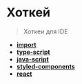# Хоткей
> Хоткеи для IDE

* **<a href="./pages/import/readme.md">import</a>**
* **<a href="./pages/type-script/readme.md">type-script</a>**
* **<a href="./pages/java-script/readme.md">java-script</a>**
* **<a href="./pages/styled-components/readme.md">styled-components</a>**
* **<a href="./pages/react/readme.md">react</a>**